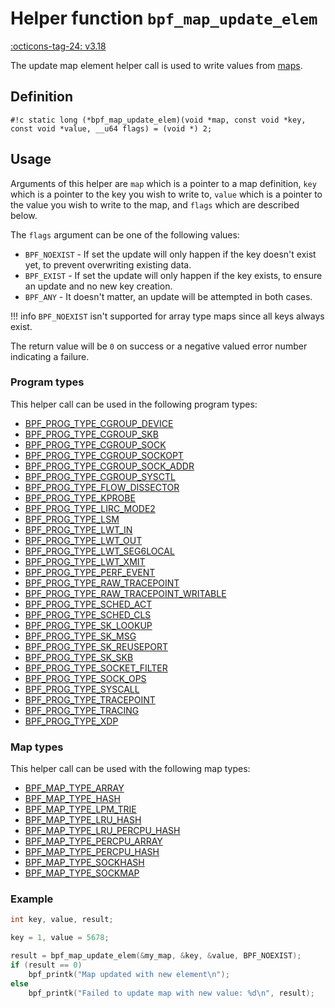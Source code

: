 # Helper function `bpf_map_update_elem`

<!-- [FEATURE_TAG](bpf_map_update_elem) -->
[:octicons-tag-24: v3.18](https://github.com/torvalds/linux/commit/0a542a86d73b1577e7d4f55fc95dcffd3fe62643)
<!-- [/FEATURE_TAG] -->

The update map element helper call is used to write values from [maps](../index.md#maps).

## Definition

`#!c static long (*bpf_map_update_elem)(void *map, const void *key, const void *value, __u64 flags) = (void *) 2;`

## Usage

Arguments of this helper are `map` which is a pointer to a map definition, `key` which is a pointer to the key you
wish to write to, `value` which is a pointer to the value you wish to write to the map, and `flags` which are described below.

The `flags` argument can be one of the following values:

* `BPF_NOEXIST` - If set the update will only happen if the key doesn't exist yet, to prevent overwriting existing data.
* `BPF_EXIST` - If set the update will only happen if the key exists, to ensure an update and no new key creation.
* `BPF_ANY` - It doesn't matter, an update will be attempted in both cases.

!!! info
    `BPF_NOEXIST` isn't supported for array type maps since all keys always exist.

The return value will be `0` on success or a negative valued error number indicating a failure.


### Program types

This helper call can be used in the following program types:

<!-- DO NOT EDIT MANUALLY -->
<!-- [HELPER_FUNC_PROG_REF] -->
 * [BPF_PROG_TYPE_CGROUP_DEVICE](../program-type/BPF_PROG_TYPE_CGROUP_DEVICE.md)
 * [BPF_PROG_TYPE_CGROUP_SKB](../program-type/BPF_PROG_TYPE_CGROUP_SKB.md)
 * [BPF_PROG_TYPE_CGROUP_SOCK](../program-type/BPF_PROG_TYPE_CGROUP_SOCK.md)
 * [BPF_PROG_TYPE_CGROUP_SOCKOPT](../program-type/BPF_PROG_TYPE_CGROUP_SOCKOPT.md)
 * [BPF_PROG_TYPE_CGROUP_SOCK_ADDR](../program-type/BPF_PROG_TYPE_CGROUP_SOCK_ADDR.md)
 * [BPF_PROG_TYPE_CGROUP_SYSCTL](../program-type/BPF_PROG_TYPE_CGROUP_SYSCTL.md)
 * [BPF_PROG_TYPE_FLOW_DISSECTOR](../program-type/BPF_PROG_TYPE_FLOW_DISSECTOR.md)
 * [BPF_PROG_TYPE_KPROBE](../program-type/BPF_PROG_TYPE_KPROBE.md)
 * [BPF_PROG_TYPE_LIRC_MODE2](../program-type/BPF_PROG_TYPE_LIRC_MODE2.md)
 * [BPF_PROG_TYPE_LSM](../program-type/BPF_PROG_TYPE_LSM.md)
 * [BPF_PROG_TYPE_LWT_IN](../program-type/BPF_PROG_TYPE_LWT_IN.md)
 * [BPF_PROG_TYPE_LWT_OUT](../program-type/BPF_PROG_TYPE_LWT_OUT.md)
 * [BPF_PROG_TYPE_LWT_SEG6LOCAL](../program-type/BPF_PROG_TYPE_LWT_SEG6LOCAL.md)
 * [BPF_PROG_TYPE_LWT_XMIT](../program-type/BPF_PROG_TYPE_LWT_XMIT.md)
 * [BPF_PROG_TYPE_PERF_EVENT](../program-type/BPF_PROG_TYPE_PERF_EVENT.md)
 * [BPF_PROG_TYPE_RAW_TRACEPOINT](../program-type/BPF_PROG_TYPE_RAW_TRACEPOINT.md)
 * [BPF_PROG_TYPE_RAW_TRACEPOINT_WRITABLE](../program-type/BPF_PROG_TYPE_RAW_TRACEPOINT_WRITABLE.md)
 * [BPF_PROG_TYPE_SCHED_ACT](../program-type/BPF_PROG_TYPE_SCHED_ACT.md)
 * [BPF_PROG_TYPE_SCHED_CLS](../program-type/BPF_PROG_TYPE_SCHED_CLS.md)
 * [BPF_PROG_TYPE_SK_LOOKUP](../program-type/BPF_PROG_TYPE_SK_LOOKUP.md)
 * [BPF_PROG_TYPE_SK_MSG](../program-type/BPF_PROG_TYPE_SK_MSG.md)
 * [BPF_PROG_TYPE_SK_REUSEPORT](../program-type/BPF_PROG_TYPE_SK_REUSEPORT.md)
 * [BPF_PROG_TYPE_SK_SKB](../program-type/BPF_PROG_TYPE_SK_SKB.md)
 * [BPF_PROG_TYPE_SOCKET_FILTER](../program-type/BPF_PROG_TYPE_SOCKET_FILTER.md)
 * [BPF_PROG_TYPE_SOCK_OPS](../program-type/BPF_PROG_TYPE_SOCK_OPS.md)
 * [BPF_PROG_TYPE_SYSCALL](../program-type/BPF_PROG_TYPE_SYSCALL.md)
 * [BPF_PROG_TYPE_TRACEPOINT](../program-type/BPF_PROG_TYPE_TRACEPOINT.md)
 * [BPF_PROG_TYPE_TRACING](../program-type/BPF_PROG_TYPE_TRACING.md)
 * [BPF_PROG_TYPE_XDP](../program-type/BPF_PROG_TYPE_XDP.md)
<!-- [/HELPER_FUNC_PROG_REF] -->

### Map types

This helper call can be used with the following map types:

<!-- DO NOT EDIT MANUALLY -->
<!-- [HELPER_FUNC_MAP_REF] -->
 * [BPF_MAP_TYPE_ARRAY](../map-type/BPF_MAP_TYPE_ARRAY.md)
 * [BPF_MAP_TYPE_HASH](../map-type/BPF_MAP_TYPE_HASH.md)
 * [BPF_MAP_TYPE_LPM_TRIE](../map-type/BPF_MAP_TYPE_LPM_TRIE.md)
 * [BPF_MAP_TYPE_LRU_HASH](../map-type/BPF_MAP_TYPE_LRU_HASH.md)
 * [BPF_MAP_TYPE_LRU_PERCPU_HASH](../map-type/BPF_MAP_TYPE_LRU_PERCPU_HASH.md)
 * [BPF_MAP_TYPE_PERCPU_ARRAY](../map-type/BPF_MAP_TYPE_PERCPU_ARRAY.md)
 * [BPF_MAP_TYPE_PERCPU_HASH](../map-type/BPF_MAP_TYPE_PERCPU_HASH.md)
 * [BPF_MAP_TYPE_SOCKHASH](../map-type/BPF_MAP_TYPE_SOCKHASH.md)
 * [BPF_MAP_TYPE_SOCKMAP](../map-type/BPF_MAP_TYPE_SOCKMAP.md)
<!-- [/HELPER_FUNC_MAP_REF] -->


### Example

```c
int key, value, result;

key = 1, value = 5678;

result = bpf_map_update_elem(&my_map, &key, &value, BPF_NOEXIST);
if (result == 0)
	bpf_printk("Map updated with new element\n");
else
	bpf_printk("Failed to update map with new value: %d\n", result);
```

